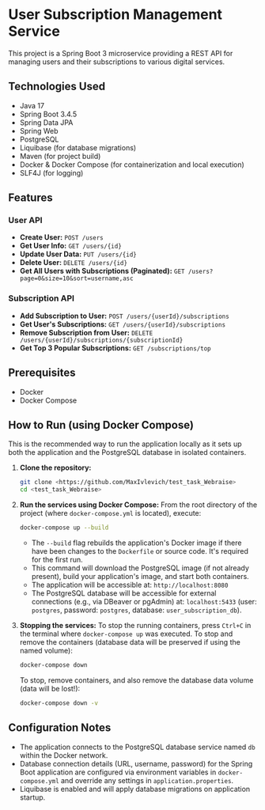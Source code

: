 # User Subscription Management Service

This project is a Spring Boot 3 microservice providing a REST API for managing users and their subscriptions to various digital services.

## Technologies Used

*   Java 17
*   Spring Boot 3.4.5
*   Spring Data JPA
*   Spring Web
*   PostgreSQL
*   Liquibase (for database migrations)
*   Maven (for project build)
*   Docker & Docker Compose (for containerization and local execution)
*   SLF4J (for logging)

## Features

### User API
*   **Create User:** `POST /users`
*   **Get User Info:** `GET /users/{id}`
*   **Update User Data:** `PUT /users/{id}`
*   **Delete User:** `DELETE /users/{id}`
*   **Get All Users with Subscriptions (Paginated):** `GET /users?page=0&size=10&sort=username,asc`

### Subscription API
*   **Add Subscription to User:** `POST /users/{userId}/subscriptions`
*   **Get User's Subscriptions:** `GET /users/{userId}/subscriptions`
*   **Remove Subscription from User:** `DELETE /users/{userId}/subscriptions/{subscriptionId}`
*   **Get Top 3 Popular Subscriptions:** `GET /subscriptions/top`

## Prerequisites

*   Docker
*   Docker Compose

## How to Run (using Docker Compose)

This is the recommended way to run the application locally as it sets up both the application and the PostgreSQL database in isolated containers.

1.  **Clone the repository:**
    ```bash
    git clone <https://github.com/MaxIvlevich/test_task_Webraise>
    cd <test_task_Webraise>
    ```

2.  **Run the services using Docker Compose:**
    From the root directory of the project (where `docker-compose.yml` is located), execute:
    ```bash
    docker-compose up --build
    ```
    *   The `--build` flag rebuilds the application's Docker image if there have been changes to the `Dockerfile` or source code. It's required for the first run.
    *   This command will download the PostgreSQL image (if not already present), build your application's image, and start both containers.
    *   The application will be accessible at: `http://localhost:8080`
    *   The PostgreSQL database will be accessible for external connections (e.g., via DBeaver or pgAdmin) at: `localhost:5433` (user: `postgres`, password: `postgres`, database: `user_subscription_db`).

3.  **Stopping the services:**
    To stop the running containers, press `Ctrl+C` in the terminal where `docker-compose up` was executed.
    To stop and remove the containers (database data will be preserved if using the named volume):
    ```bash
    docker-compose down
    ```
    To stop, remove containers, and also remove the database data volume (data will be lost!):
    ```bash
    docker-compose down -v
    ```

## Configuration Notes

*   The application connects to the PostgreSQL database service named `db` within the Docker network.
*   Database connection details (URL, username, password) for the Spring Boot application are configured via environment variables in `docker-compose.yml` and override any settings in `application.properties`.
*   Liquibase is enabled and will apply database migrations on application startup.